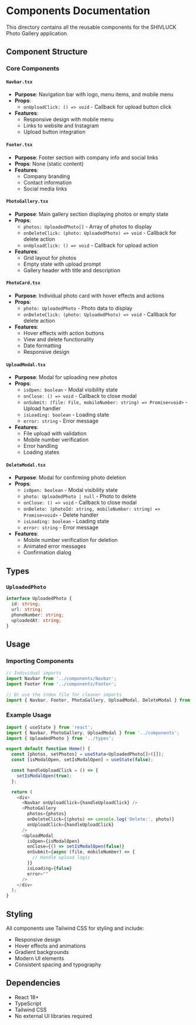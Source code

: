 # Components Documentation

This directory contains all the reusable components for the SHIVLUCK Photo Gallery application.

## Component Structure

### Core Components

#### `Navbar.tsx`
- **Purpose**: Navigation bar with logo, menu items, and mobile menu
- **Props**: 
  - `onUploadClick: () => void` - Callback for upload button click
- **Features**: 
  - Responsive design with mobile menu
  - Links to website and Instagram
  - Upload button integration

#### `Footer.tsx`
- **Purpose**: Footer section with company info and social links
- **Props**: None (static content)
- **Features**: 
  - Company branding
  - Contact information
  - Social media links

#### `PhotoGallery.tsx`
- **Purpose**: Main gallery section displaying photos or empty state
- **Props**:
  - `photos: UploadedPhoto[]` - Array of photos to display
  - `onDeleteClick: (photo: UploadedPhoto) => void` - Callback for delete action
  - `onUploadClick: () => void` - Callback for upload action
- **Features**:
  - Grid layout for photos
  - Empty state with upload prompt
  - Gallery header with title and description

#### `PhotoCard.tsx`
- **Purpose**: Individual photo card with hover effects and actions
- **Props**:
  - `photo: UploadedPhoto` - Photo data to display
  - `onDeleteClick: (photo: UploadedPhoto) => void` - Callback for delete action
- **Features**:
  - Hover effects with action buttons
  - View and delete functionality
  - Date formatting
  - Responsive design

#### `UploadModal.tsx`
- **Purpose**: Modal for uploading new photos
- **Props**:
  - `isOpen: boolean` - Modal visibility state
  - `onClose: () => void` - Callback to close modal
  - `onSubmit: (file: File, mobileNumber: string) => Promise<void>` - Upload handler
  - `isLoading: boolean` - Loading state
  - `error: string` - Error message
- **Features**:
  - File upload with validation
  - Mobile number verification
  - Error handling
  - Loading states

#### `DeleteModal.tsx`
- **Purpose**: Modal for confirming photo deletion
- **Props**:
  - `isOpen: boolean` - Modal visibility state
  - `photo: UploadedPhoto | null` - Photo to delete
  - `onClose: () => void` - Callback to close modal
  - `onDelete: (photoId: string, mobileNumber: string) => Promise<void>` - Delete handler
  - `isLoading: boolean` - Loading state
  - `error: string` - Error message
- **Features**:
  - Mobile number verification for deletion
  - Animated error messages
  - Confirmation dialog

## Types

### `UploadedPhoto`
```typescript
interface UploadedPhoto {
  id: string;
  url: string;
  phoneNumber: string;
  uploadedAt: string;
}
```

## Usage

### Importing Components
```typescript
// Individual imports
import Navbar from '../components/Navbar';
import Footer from '../components/Footer';

// Or use the index file for cleaner imports
import { Navbar, Footer, PhotoGallery, UploadModal, DeleteModal } from '../components';
```

### Example Usage
```typescript
import { useState } from 'react';
import { Navbar, PhotoGallery, UploadModal } from '../components';
import { UploadedPhoto } from '../types';

export default function Home() {
  const [photos, setPhotos] = useState<UploadedPhoto[]>([]);
  const [isModalOpen, setIsModalOpen] = useState(false);

  const handleUploadClick = () => {
    setIsModalOpen(true);
  };

  return (
    <div>
      <Navbar onUploadClick={handleUploadClick} />
      <PhotoGallery 
        photos={photos}
        onDeleteClick={(photo) => console.log('Delete:', photo)}
        onUploadClick={handleUploadClick}
      />
      <UploadModal
        isOpen={isModalOpen}
        onClose={() => setIsModalOpen(false)}
        onSubmit={async (file, mobileNumber) => {
          // Handle upload logic
        }}
        isLoading={false}
        error=""
      />
    </div>
  );
}
```

## Styling

All components use Tailwind CSS for styling and include:
- Responsive design
- Hover effects and animations
- Gradient backgrounds
- Modern UI elements
- Consistent spacing and typography

## Dependencies

- React 18+
- TypeScript
- Tailwind CSS
- No external UI libraries required 